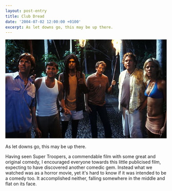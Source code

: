 ```yaml
---
layout: post-entry
title: Club Dread
date: '2004-07-02 12:00:00 +0100'
excerpt: As let downs go, this may be up there.
---
```

![Scene from Club Dread](/assets/images/2004/07/club_dread.jpg)

As let downs go, this may be up there.

Having seen Super Troopers, a commendable film with some great and original comedy, I encouraged everyone towards this little publicised film, expecting to have discovered another comedic gem. Instead what we watched was as a horror movie, yet it's hard to know if it was intended to be a comedy too. It accomplished neither, falling somewhere in the middle and flat on its face.